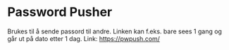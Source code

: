 # Password Pusher
Brukes til å sende passord til andre. Linken kan f.eks. bare sees 1 gang og går ut på dato etter 1 dag. 
Link: https://pwpush.com/